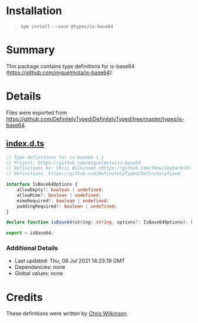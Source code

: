 # Installation
> `npm install --save @types/is-base64`

# Summary
This package contains type definitions for is-base64 (https://github.com/miguelmota/is-base64).

# Details
Files were exported from https://github.com/DefinitelyTyped/DefinitelyTyped/tree/master/types/is-base64.
## [index.d.ts](https://github.com/DefinitelyTyped/DefinitelyTyped/tree/master/types/is-base64/index.d.ts)
````ts
// Type definitions for is-base64 1.1
// Project: https://github.com/miguelmota/is-base64
// Definitions by: Chris Wilkinson <https://github.com/thewilkybarkid>
// Definitions: https://github.com/DefinitelyTyped/DefinitelyTyped

interface IsBase64Options {
    allowEmpty?: boolean | undefined;
    allowMime?: boolean | undefined;
    mimeRequired?: boolean | undefined;
    paddingRequired?: boolean | undefined;
}

declare function isBase64(string: string, options?: IsBase64Options): boolean;

export = isBase64;

````

### Additional Details
 * Last updated: Thu, 08 Jul 2021 14:23:19 GMT
 * Dependencies: none
 * Global values: none

# Credits
These definitions were written by [Chris Wilkinson](https://github.com/thewilkybarkid).
